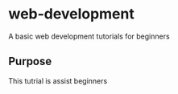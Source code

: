 # web-development
A basic web development tutorials for beginners 

## Purpose
This tutrial is assist beginners 
